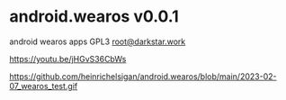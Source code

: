 # android.wearos v0.0.1
android wearos apps GPL3 root@darkstar.work

https://youtu.be/jHGvS36CbWs

https://github.com/heinrichelsigan/android.wearos/blob/main/2023-02-07_wearos_test.gif
